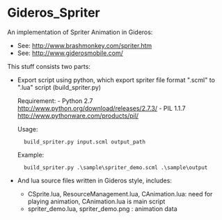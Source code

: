 Gideros_Spriter
===============

An implementation of Spriter Animation in Gideros: 
+ See: http://www.brashmonkey.com/spriter.htm
+ See: http://www.giderosmobile.com/

This stuff consists two parts: 

+ Export script using python, which export spriter file format ".scml" to ".lua" script (build_spriter.py)
	
	Requirement:
		- Python 2.7 http://www.python.org/download/releases/2.7.3/
		- PIL 1.1.7 http://www.pythonware.com/products/pil/

	Usage:
		
		build_spriter.py input.scml output_path
	Example:
	
		build_spriter.py .\sample\spriter_demo.scml .\sample\output

+ And lua source files written in Gideros style, includes:
	+ CSprite.lua, ResourceManagement.lua, CAnimation.lua: need for playing animation, CAnimation.lua is main script
	+ spriter_demo.lua, spriter_demo.png : animation data

